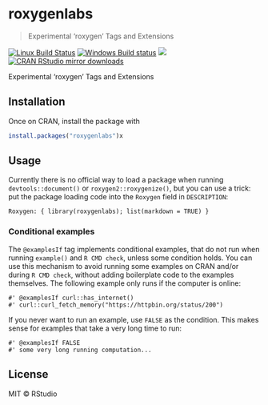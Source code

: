 
<!-- README.md is generated from README.Rmd. Please edit that file -->

# roxygenlabs

> Experimental ‘roxygen’ Tags and Extensions

[![Linux Build
Status](https://travis-ci.org/gaborcsardi/roxygenlabs.svg?branch=master)](https://travis-ci.org/gaborcsardi/roxygenlabs)
[![Windows Build
status](https://ci.appveyor.com/api/projects/status/github/gaborcsardi/roxygenlabs?svg=true)](https://ci.appveyor.com/project/gaborcsardi/roxygenlabs)
[![](http://www.r-pkg.org/badges/version/roxygenlabs)](http://www.r-pkg.org/pkg/roxygenlabs)
[![CRAN RStudio mirror
downloads](http://cranlogs.r-pkg.org/badges/roxygenlabs)](http://www.r-pkg.org/pkg/roxygenlabs)

Experimental ‘roxygen’ Tags and Extensions

## Installation

Once on CRAN, install the package with

``` r
install.packages("roxygenlabs")x
```

## Usage

Currently there is no official way to load a package when running
`devtools::document()` or `roxygen2::roxygenize()`, but you can use a
trick: put the package loading code into the `Roxygen` field in
`DESCRIPTION`:

    Roxygen: { library(roxygenlabs); list(markdown = TRUE) }

### Conditional examples

The `@examplesIf` tag implements conditional examples, that do not run
when running `example()` and `R CMD check`, unless some condition holds.
You can use this mechanism to avoid running some examples on CRAN and/or
during `R CMD check`, without adding boilerplate code to the examples
themselves. The following example only runs if the computer is online:

    #' @examplesIf curl::has_internet()
    #' curl::curl_fetch_memory("https://httpbin.org/status/200")

If you never want to run an example, use `FALSE` as the condition. This
makes sense for examples that take a very long time to run:

    #' @examplesIf FALSE
    #' some very long running computation...

## License

MIT © RStudio
